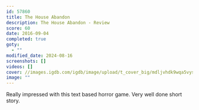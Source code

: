 ```yaml
---
id: 57860
title: The House Abandon
description: The House Abandon - Review
score: 60
date: 2016-09-04
completed: true
goty:
  - ""
modified_date: 2024-08-16
screenshots: []
videos: []
cover: //images.igdb.com/igdb/image/upload/t_cover_big/mdljvhdk9wqa5vysbgqg.jpg
image: ""
---
```

Really impressed with this text based horror game. Very well done short story.